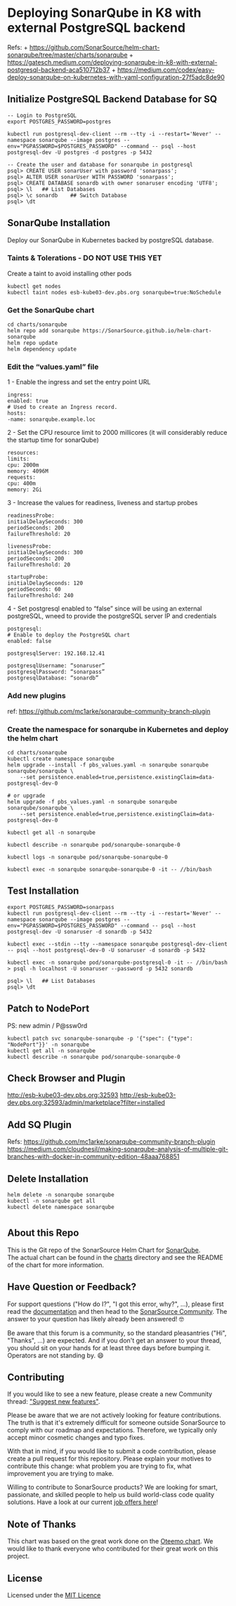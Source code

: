 # Deploying SonarQube in K8 with external PostgreSQL backend

Refs:
    + https://github.com/SonarSource/helm-chart-sonarqube/tree/master/charts/sonarqube
    + https://gatesch.medium.com/deploying-sonarqube-in-k8-with-external-postgresql-backend-aca510712b37
    + https://medium.com/codex/easy-deploy-sonarqube-on-kubernetes-with-yaml-configuration-27f5adc8de90


## Initialize PostgreSQL Backend Database for SQ
```
-- Login to PostgreSQL
export POSTGRES_PASSWORD=postgres

kubectl run postgresql-dev-client --rm --tty -i --restart='Never' --namespace sonarqube --image postgres --env="PGPASSWORD=$POSTGRES_PASSWORD" --command -- psql --host postgresql-dev -U postgres -d postgres -p 5432

-- Create the user and database for sonarqube in postgresql
psql> CREATE USER sonarUser with password 'sonarpass';
psql> ALTER USER sonarUser WITH PASSWORD 'sonarpass';
psql> CREATE DATABASE sonardb with owner sonaruser encoding 'UTF8';
psql> \l   ## List Databases
psql> \c sonardb    ## Switch Database
psql> \dt
```

## SonarQube Installation
Deploy our SonarQube in Kubernetes backed by postgreSQL database.

### Taints & Tolerations - DO NOT USE THIS YET
Create a taint to avoid installing other pods 
```
kubectl get nodes
kubectl taint nodes esb-kube03-dev.pbs.org sonarqube=true:NoSchedule
```

### Get the SonarQube chart
```
cd charts/sonarqube
helm repo add sonarqube https://SonarSource.github.io/helm-chart-sonarqube
helm repo update
helm dependency update
```
### Edit the “values.yaml” file 
1 - Enable the ingress and set the entry point URL
```
ingress:
enabled: true
# Used to create an Ingress record.
hosts:
-name: sonarqube.example.loc
```

2 - Set the CPU resource limit to 2000 millicores (it will considerably reduce the startup time for sonarQube)
```
resources:
limits:
cpu: 2000m
memory: 4096M
requests:
cpu: 400m
memory: 2Gi
```

3 - Increase the values for readiness, liveness and startup probes
```
readinessProbe:
initialDelaySeconds: 300
periodSeconds: 200
failureThreshold: 20

livenessProbe:
initialDelaySeconds: 300
periodSeconds: 200
failureThreshold: 20

startupProbe:
initialDelaySeconds: 120
periodSeconds: 60
failureThreshold: 240
```

4 - Set postgresql enabled to “false” since will be using an external postgreSQL, wneed to provide the postgreSQL server IP and credentials
```
postgresql:
# Enable to deploy the PostgreSQL chart
enabled: false

postgresqlServer: 192.168.12.41

postgresqlUsername: “sonaruser”
postgresqlPassword: “sonarpass”
postgresqlDatabase: “sonardb”
```

### Add new plugins
ref: https://github.com/mc1arke/sonarqube-community-branch-plugin

### Create the namespace for sonarqube in Kubernetes and deploy the helm chart
```
cd charts/sonarqube
kubectl create namespace sonarqube
helm upgrade --install -f pbs_values.yaml -n sonarqube sonarqube sonarqube/sonarqube \
    --set persistence.enabled=true,persistence.existingClaim=data-postgresql-dev-0

# or upgrade
helm upgrade -f pbs_values.yaml -n sonarqube sonarqube sonarqube/sonarqube \
    --set persistence.enabled=true,persistence.existingClaim=data-postgresql-dev-0

kubectl get all -n sonarqube

kubectl describe -n sonarqube pod/sonarqube-sonarqube-0

kubectl logs -n sonarqube pod/sonarqube-sonarqube-0

kubectl exec -n sonarqube sonarqube-sonarqube-0 -it -- //bin/bash
```
## Test Installation

```
export POSTGRES_PASSWORD=sonarpass
kubectl run postgresql-dev-client --rm --tty -i --restart='Never' --namespace sonarqube --image postgres --env="PGPASSWORD=$POSTGRES_PASSWORD" --command -- psql --host postgresql-dev -U sonaruser -d sonardb -p 5432

kubectl exec --stdin --tty --namespace sonarqube postgresql-dev-client -- psql --host postgresql-dev-0 -U sonaruser -d sonardb -p 5432

kubectl exec -n sonarqube pod/sonarqube-postgresql-0 -it -- //bin/bash
> psql -h localhost -U sonaruser --password -p 5432 sonardb

psql> \l   ## List Databases
psql> \dt
```

## Patch to NodePort
PS: new admin / P@ssw0rd
```
kubectl patch svc sonarqube-sonarqube -p '{"spec": {"type": "NodePort"}}' -n sonarqube
kubectl get all -n sonarqube
kubectl describe -n sonarqube pod/sonarqube-sonarqube-0
```

## Check Browser and Plugin

http://esb-kube03-dev.pbs.org:32593
http://esb-kube03-dev.pbs.org:32593/admin/marketplace?filter=installed


## Add SQ Plugin
Refs: 
    https://github.com/mc1arke/sonarqube-community-branch-plugin
    https://medium.com/cloudnesil/making-sonarqube-analysis-of-multiple-git-branches-with-docker-in-community-edition-48aaa768851



## Delete Installation
``` 
helm delete -n sonarqube sonarqube
kubectl -n sonarqube get all
kubectl delete namespace sonarqube
```

#

About this Repo
----------------

This is the Git repo of the SonarSource Helm Chart for [SonarQube](https://www.sonarqube.org/).  
The actual chart can be found in the [charts](charts/sonarqube) directory and see the README of the chart for more information. 

Have Question or Feedback?
--------------------------

For support questions ("How do I?", "I got this error, why?", ...), please first read the [documentation](https://docs.sonarqube.org) and then head to the [SonarSource Community](https://community.sonarsource.com/c/help/sq/10). The answer to your question has likely already been answered! 🤓

Be aware that this forum is a community, so the standard pleasantries ("Hi", "Thanks", ...) are expected. And if you don't get an answer to your thread, you should sit on your hands for at least three days before bumping it. Operators are not standing by. 😄


Contributing
------------

If you would like to see a new feature, please create a new Community thread: ["Suggest new features"](https://community.sonarsource.com/c/suggestions/features).

Please be aware that we are not actively looking for feature contributions. The truth is that it's extremely difficult for someone outside SonarSource to comply with our roadmap and expectations. Therefore, we typically only accept minor cosmetic changes and typo fixes.

With that in mind, if you would like to submit a code contribution, please create a pull request for this repository. Please explain your motives to contribute this change: what problem you are trying to fix, what improvement you are trying to make.

Willing to contribute to SonarSource products? We are looking for smart, passionate, and skilled people to help us build world-class code quality solutions. Have a look at our current [job offers here](https://www.sonarsource.com/company/jobs/)!

Note of Thanks
--------------

This chart was based on the great work done on the [Oteemo chart](https://github.com/Oteemo/charts/tree/master/charts/sonarqube). 
We would like to thank everyone who contributed for their great work on this project.

License
-------

Licensed under the [MIT Licence](LICENSE)
